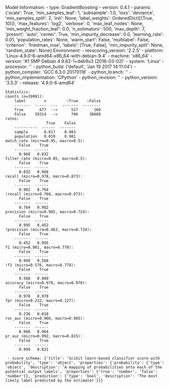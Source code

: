 Model Information:
	 - type: GradientBoosting
	 - version: 0.4.1
	 - params: {'scale': True, 'min_samples_leaf': 1, 'subsample': 1.0, 'loss': 'deviance', 'min_samples_split': 2, 'init': None, 'label_weights': OrderedDict([(True, 10)]), 'max_features': 'log2', 'verbose': 0, 'max_leaf_nodes': None, 'min_weight_fraction_leaf': 0.0, 'n_estimators': 500, 'max_depth': 7, 'presort': 'auto', 'center': True, 'min_impurity_decrease': 0.0, 'learning_rate': 0.01, 'population_rates': None, 'warm_start': False, 'multilabel': False, 'criterion': 'friedman_mse', 'labels': [True, False], 'min_impurity_split': None, 'random_state': None}
	Environment:
	 - revscoring_version: '2.2.5'
	 - platform: 'Linux-4.9.0-6-amd64-x86_64-with-debian-9.4'
	 - machine: 'x86_64'
	 - version: '#1 SMP Debian 4.9.82-1+deb9u3 (2018-03-02)'
	 - system: 'Linux'
	 - processor: ''
	 - python_build: ('default', 'Jan 19 2017 14:11:04')
	 - python_compiler: 'GCC 6.3.0 20170118'
	 - python_branch: ''
	 - python_implementation: 'CPython'
	 - python_revision: ''
	 - python_version: '3.5.3'
	 - release: '4.9.0-6-amd64'
	
	Statistics:
	counts (n=39991):
		label        n         ~True    ~False
		-------  -----  ---  -------  --------
		True       677  -->      517       160
		False    39314  -->      706     38608
	rates:
		              True    False
		----------  ------  -------
		sample       0.017    0.983
		population   0.019    0.981
	match_rate (micro=0.95, macro=0.5):
		  False    True
		-------  ------
		  0.968   0.032
	filter_rate (micro=0.05, macro=0.5):
		  False    True
		-------  ------
		  0.032   0.968
	recall (micro=0.978, macro=0.873):
		  False    True
		-------  ------
		  0.982   0.764
	!recall (micro=0.768, macro=0.873):
		  False    True
		-------  ------
		  0.764   0.982
	precision (micro=0.985, macro=0.724):
		  False    True
		-------  ------
		  0.995   0.452
	!precision (micro=0.463, macro=0.724):
		  False    True
		-------  ------
		  0.452   0.995
	f1 (micro=0.981, macro=0.778):
		  False    True
		-------  ------
		  0.989   0.568
	!f1 (micro=0.576, macro=0.778):
		  False    True
		-------  ------
		  0.568   0.989
	accuracy (micro=0.978, macro=0.978):
		  False    True
		-------  ------
		  0.978   0.978
	fpr (micro=0.232, macro=0.127):
		  False    True
		-------  ------
		  0.236   0.018
	roc_auc (micro=0.966, macro=0.965):
		  False    True
		-------  ------
		  0.966   0.964
	pr_auc (micro=0.992, macro=0.815):
		  False    True
		-------  ------
		  0.999   0.631
	
	 - score_schema: {'title': 'Scikit learn-based classifier score with probability', 'type': 'object', 'properties': {'probability': {'type': 'object', 'description': 'A mapping of probabilities onto each of the potential output labels', 'properties': {'true': 'number', 'false': 'number'}}, 'prediction': {'type': 'bool', 'description': 'The most likely label predicted by the estimator'}}}

